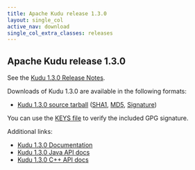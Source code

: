 ```yaml
---
title: Apache Kudu release 1.3.0
layout: single_col
active_nav: download
single_col_extra_classes: releases
---
```


<!--

Licensed to the Apache Software Foundation (ASF) under one
or more contributor license agreements.  See the NOTICE file
distributed with this work for additional information
regarding copyright ownership.  The ASF licenses this file
to you under the Apache License, Version 2.0 (the
"License"); you may not use this file except in compliance
with the License.  You may obtain a copy of the License at

  http://www.apache.org/licenses/LICENSE-2.0

Unless required by applicable law or agreed to in writing,
software distributed under the License is distributed on an
"AS IS" BASIS, WITHOUT WARRANTIES OR CONDITIONS OF ANY
KIND, either express or implied.  See the License for the
specific language governing permissions and limitations
under the License.

-->

## Apache Kudu release 1.3.0

See the [Kudu 1.3.0 Release Notes](docs/release_notes.html).

Downloads of Kudu 1.3.0 are available in the following formats:

* [Kudu 1.3.0 source tarball](https://archive.apache.org/dist/kudu/1.3.0/apache-kudu-1.3.0.tar.gz)
  ([SHA1](https://archive.apache.org/dist/kudu/1.3.0/apache-kudu-1.3.0.tar.gz.sha),
  [MD5](https://archive.apache.org/dist/kudu/1.3.0/apache-kudu-1.3.0.tar.gz.md5),
  [Signature](https://archive.apache.org/dist/kudu/1.3.0/apache-kudu-1.3.0.tar.gz.asc))

You can use the [KEYS file](https://www.apache.org/dist/kudu/KEYS) to verify the included GPG signature.

Additional links:

* [Kudu 1.3.0 Documentation](docs/)
* [Kudu 1.3.0 Java API docs](apidocs/)
* [Kudu 1.3.0 C++ API docs](cpp-client-api/)
